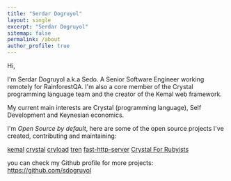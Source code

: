 ```yaml
---
title: "Serdar Dogruyol"
layout: single
excerpt: "Serdar Dogruyol"
sitemap: false
permalink: /about
author_profile: true
---
```


Hi,

I'm Serdar Dogruyol a.k.a Sedo. A Senior Software Engineer working remotely for RainforestQA. I'm also a core member of the Crystal programming language team and the creator of the Kemal web framework.

My current main interests are Crystal (programming language), Self Development and Keynesian economics.

I'm *Open Source by default*, here are some of the open source projects I've created, contributing and maintaining:

[kemal](https://github.com/kemalcr/kemal)
[crystal](https://github.com/crystal-lang/crystal)
[cryload](https://github.com/sdogruyol/cryload)
[tren](https://github.com/sdogruyol/tren)
[fast-http-server](https://github.com/sdogruyol/fast-http-server)
[Crystal For Rubyists](https://github.com/sdogruyol/crystal_for_rubyists)

you can check my Github profile for more projects: https://github.com/sdogruyol
